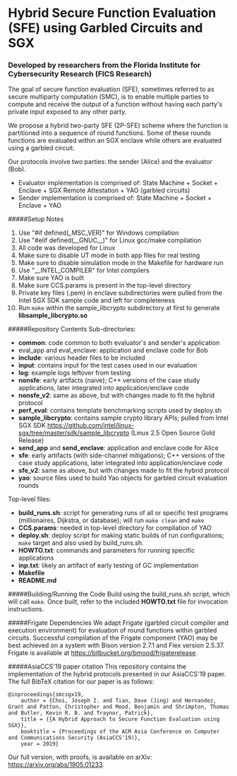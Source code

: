 # Hybrid Secure Function Evaluation (SFE) using Garbled Circuits and SGX

### Developed by researchers from the Florida Institute for Cybersecurity Research (FICS Research)

The goal of secure function evaluation (SFE), sometimes referred to as secure multiparty computation (SMC), is to enable multiple parties to compute and receive the output of a function without having each party's private input exposed to any other party.

We propose a hybrid two-party SFE (2P-SFE) scheme where the function is partitioned into a sequence of round functions. Some of these rounds functions are evaluated within an SGX enclave while others are evaluated using a garbled circuit.

Our protocols involve two parties: the sender (Alice) and the evaluator (Bob).

*  Evaluator implementation is comprised of: State Machine + Socket + Enclave + SGX Remote Attestation + YAO (garbled circuits)
*  Sender implementation is comprised of: State Machine + Socket + Enclave + YAO

#####Setup Notes
1. Use "#if defined(\_MSC\_VER)" for Windows compilation
2. Use "#elif defined(\_\_GNUC\_\_)" for Linux gcc/make compilation
3. All code was developed for Linux
4. Make sure to disable UT mode in both app files for real testing
5. Make sure to disable simulation mode in the Makefile for hardware run
6. Use "\_\_INTEL\_COMPILER" for Intel compilers
7. Make sure YAO is built
8. Make sure CCS.params is present in the top-level directory
9. Private key files (.pem) in enclave subdirectories were pulled from the Intel SGX SDK sample code and left for completeness
10. Run ``make`` within the sample\_libcrypto subdirectory at first to generate **libsample\_libcrypto.so**

#####Repository Contents
Sub-directories:

* **common**: code common to both evaluator's and sender's application
* eval\_app and eval\_enclave: application and enclave code for Bob
* **include**: various header files to be included
* **input**: contains input for the test cases used in our evaluation
* **log**: example logs leftover from testing
* **nonsfe**: early artifacts (naive); C++ versions of the case study applications, later integrated into application/enclave code
* **nonsfe_v2**: same as above, but with changes made to fit the hybrid protocol
* **perf\_eval**: contains template benchmarking scripts used by deploy.sh
* **sample\_libcrypto**: contains sample crypto library APIs; pulled from Intel SGX SDK <https://github.com/intel/linux-sgx/tree/master/sdk/sample_libcrypto> (Linux 2.5 Open Source Gold Release)
* **send\_app** and **send\_enclave**: application and enclave code for Alice
* **sfe**: early artifacts (with side-channel mitigations); C++ versions of the case study applications, later integrated into application/enclave code
* **sfe_v2**: same as above, but with changes made to fit the hybrid protocol
* **yao**: source files used to build Yao objects for garbled circuit evaluation rounds

Top-level files:

* **build_runs.sh**: script for generating runs of all or specific test programs (millionaires, Dijkstra, or database); will run `make clean` and `make`
* **CCS.params**: needed in top-level directory for compilation of YAO
* **deploy.sh**: deploy script for making static builds of run configurations; `make` target and also used by build\_runs.sh.
* **HOWTO.txt**: commands and parameters for running specific applications
* **inp.txt**: likely an artifact of early testing of GC implementation
* **Makefile**
* **README.md**

#####Building/Running the Code
Build using the build\_runs.sh script, which will call `make`. Once built, refer to the included __HOWTO.txt__ file for invocation instructions.

#####Frigate Dependencies
We adapt Frigate (garbled circuit compiler and execution environment) for evaluation of round functions within garbled circuits. Successful compilation of the Frigate component (YAO) may be best achieved on a system with Bison version 2.7.1 and Flex version 2.5.37. Frigate is available at <https://bitbucket.org/bmood/frigaterelease>.

#####AsiaCCS'19 paper citation
This repository contains the implementation of the hybrid protocols presented in our AsiaCCS'19 paper. The full BibTeX citation for our paper is as follows:

```
@inproceedings{smcsgx19,
    author = {Choi, Joseph I. and Tian, Dave (Jing) and Hernandez, Grant and Patton, Christopher and Mood, Benjamin and Shrimpton, Thomas and Butler, Kevin R. B. and Traynor, Patrick},
    title = {{A Hybrid Approach to Secure Function Evaluation using SGX}},
    booktitle = {Proceedings of the ACM Asia Conference on Computer and Communications Security (AsiaCCS'19)},
    year = 2019}
```

Our full version, with proofs, is available on arXiv: <https://arxiv.org/abs/1905.01233>.